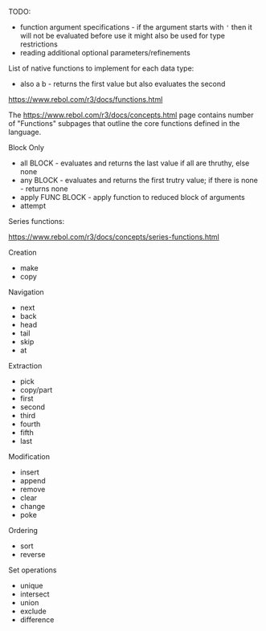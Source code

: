 TODO:
- function argument specifications - if the argument starts with `'` then it will not be evaluated before use it might also be used for type restrictions
- reading additional optional parameters/refinements




List of native functions to implement for each data type:

- also a b - returns the first value but also evaluates the second


https://www.rebol.com/r3/docs/functions.html


The https://www.rebol.com/r3/docs/concepts.html page contains number of "Functions" subpages 
that outline the core functions defined in the language.




Block Only
- all BLOCK - evaluates and returns the last value if all are thruthy, else none
- any BLOCK - evaluates and returns the first trutry value; if there is none - returns none
- apply FUNC BLOCK - apply function to reduced block of arguments
- attempt



Series functions:

https://www.rebol.com/r3/docs/concepts/series-functions.html


Creation
- make
- copy

Navigation
- next
- back
- head
- tail
- skip
- at

Extraction
- pick
- copy/part
- first
- second
- third
- fourth
- fifth
- last

Modification
- insert
- append
- remove
- clear
- change
- poke

Ordering
- sort
- reverse

Set operations
- unique
- intersect
- union
- exclude
- difference